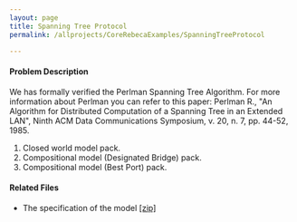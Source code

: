 ```yaml
---
layout: page
title: Spanning Tree Protocol
permalink: /allprojects/CoreRebecaExamples/SpanningTreeProtocol

---
```


#### Problem Description
We has formally verified the Perlman Spanning Tree Algorithm. For more information about Perlman you can refer to this paper:
Perlman R., "An Algorithm for Distributed Computation of a Spanning Tree in an Extended LAN", Ninth ACM Data Communications Symposium, v. 20, n. 7, pp. 44-52, 1985.

1. Closed world model pack.
1. Compositional model (Designated Bridge) pack.
1. Compositional model (Best Port) pack.

#### Related Files
* The specification of the model [ [zip] ](/assets/projects/CoreRebeca/case-studies/Spanning-Tree-Protocol-Best-Port.zip)

